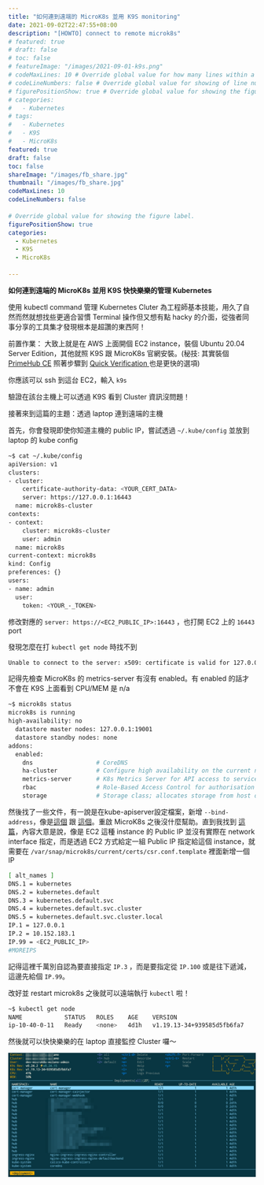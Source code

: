 ```yaml
---
title: "如何連到遠端的 MicroK8s 並用 K9S monitoring"
date: 2021-09-02T22:47:55+08:00
description: "[HOWTO] connect to remote microk8s"
# featured: true
# draft: false
# toc: false
# featureImage: "/images/2021-09-01-k9s.png"
# codeMaxLines: 10 # Override global value for how many lines within a code block before auto-collapsing.
# codeLineNumbers: false # Override global value for showing of line numbers within code block.
# figurePositionShow: true # Override global value for showing the figure label.
# categories:
#   - Kubernetes
# tags:
#   - Kubernetes
#   - K9S
#   - MicroK8s
featured: true
draft: false
toc: false
shareImage: "/images/fb_share.jpg"
thumbnail: "/images/fb_share.jpg"
codeMaxLines: 10
codeLineNumbers: false

# Override global value for showing the figure label.
figurePositionShow: true
categories:
  - Kubernetes
  - K9S
  - MicroK8s

---
```


**如何連到遠端的 MicroK8s 並用 K9S 快快樂樂的管理 Kubernetes**

使用 kubectl command 管理 Kubernetes Cluter 為工程師基本技能，用久了自然而然就想找些更適合習慣 Terminal 操作但又想有點 hacky 的介面，從強者同事分享的工具集才發現根本是超讚的東西阿！ 

<!--more-->

前置作業：
大致上就是在 AWS 上面開個 EC2 instance，裝個 Ubuntu 20.04 Server Edition，其他就照 K9S 跟 MicroK8s 官網安裝。(秘技: 其實裝個 [PrimeHub CE]((https://docs.primehub.io/docs/getting_started/kubernetes_on_ubuntu_ce)) 照著步驟到 [Quick Verification
](https://docs.primehub.io/docs/getting_started/kubernetes_on_ubuntu_ce#quick-verification) 也是更快的選項)

你應該可以 ssh 到這台 EC2，輸入 `k9s`



驗證在該台主機上可以透過 K9S 看到 Cluster 資訊沒問題！

接著來到這篇的主題：透過 laptop 連到遠端的主機

首先，你會發現即使你知道主機的 public IP，嘗試透過 `~/.kube/config` 並放到 laptop 的 kube config

```bash
~$ cat ~/.kube/config
apiVersion: v1
clusters:
- cluster:
    certificate-authority-data: <YOUR_CERT_DATA>
    server: https://127.0.0.1:16443
  name: microk8s-cluster
contexts:
- context:
    cluster: microk8s-cluster
    user: admin
  name: microk8s
current-context: microk8s
kind: Config
preferences: {}
users:
- name: admin
  user:
    token: <YOUR_-_TOKEN>
```

修改對應的 `server: https://<EC2_PUBLIC_IP>:16443` ，也打開 EC2 上的 `16443` port 

發現怎麼在打 `kubectl get node` 時找不到

```bash
Unable to connect to the server: x509: certificate is valid for 127.0.0.1, 10.152.183.1, 192.168.1.123, not <EC2_PUBLIC_IP>
```

記得先檢查 MicroK8s 的 metrics-server 有沒有 enabled。有 enabled 的話才不會在 K9S 上面看到 CPU/MEM 是 n/a

```bash
~$ microk8s status
microk8s is running
high-availability: no
  datastore master nodes: 127.0.0.1:19001
  datastore standby nodes: none
addons:
  enabled:
    dns                  # CoreDNS
    ha-cluster           # Configure high availability on the current node
    metrics-server       # K8s Metrics Server for API access to service metrics
    rbac                 # Role-Based Access Control for authorisation
    storage              # Storage class; allocates storage from host directory
```

然後找了一些文件，有一說是在kube-apiserver設定檔案，新增 `--bind-address`，像是[這個](https://microk8s.io/docs/external-lma) 跟 [這個](https://discuss.kubernetes.io/t/microk8s-with-an-external-lma/13595)。重啟 MicroK8s 之後沒什麼幫助。直到我找到 [這篇](https://discuss.kubernetes.io/t/is-there-a-way-to-access-microk8s-using-kubectl-outside-the-local-network/15488)，內容大意是說，像是 EC2 這種 instance 的 Public IP 並沒有實際在 network interface 指定，而是透過 EC2 方式給定一組 Public IP 指定給這個 instance，就需要在 `/var/snap/microk8s/current/certs/csr.conf.template` 裡面新增一個 IP 

```bash
[ alt_names ]
DNS.1 = kubernetes
DNS.2 = kubernetes.default
DNS.3 = kubernetes.default.svc
DNS.4 = kubernetes.default.svc.cluster
DNS.5 = kubernetes.default.svc.cluster.local
IP.1 = 127.0.0.1
IP.2 = 10.152.183.1
IP.99 = <EC2_PUBLIC_IP>
#MOREIPS
```

記得這裡千萬別自認為要直接指定 `IP.3` ，而是要指定從 `IP.100` 或是往下遞減，這邊先給個 `IP.99`。

改好並 restart microk8s 之後就可以遠端執行 `kubectl` 啦！

```bash
~$ kubectl get node
NAME            STATUS   ROLES    AGE    VERSION
ip-10-40-0-11   Ready    <none>   4d1h   v1.19.13-34+939585d5fb6fa7
```

然後就可以快快樂樂的在 laptop 直接監控 Cluster 囉～

![](/images/2021-09-01-k9s.png)
